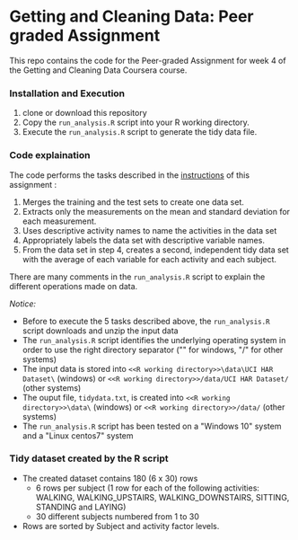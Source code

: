 # Getting and Cleaning Data: Peer graded Assignment

This repo contains the code for the Peer-graded Assignment for week 4 of  the Getting and Cleaning Data Coursera course.

### Installation and Execution
1.  clone or download this repository
2.  Copy the ```run_analysis.R``` script into your R working directory.
3.  Execute  the ```run_analysis.R``` script to generate the tidy data file.


### Code explaination

The code performs the tasks described in the [instructions](https://www.coursera.org/learn/data-cleaning/peer/FIZtT/getting-and-cleaning-data-course-project) of this assignment :
1.  Merges the training and the test sets to create one data set.
2.  Extracts only the measurements on the mean and standard deviation for each measurement.
3.  Uses descriptive activity names to name the activities in the data set
4.  Appropriately labels the data set with descriptive variable names.
5.  From the data set in step 4, creates a second, independent tidy data set with the average of each variable for each activity and each subject.

There are many comments in the  ```run_analysis.R``` script to explain the different operations made on data.

*Notice:* 
*  Before to execute the 5 tasks described above, the ```run_analysis.R``` script downloads and unzip the input data
*  The ```run_analysis.R``` script identifies the underlying operating system  in order to use the right directory separator ("\" for windows, "/" for other systems)
*  The input data is stored into ```<<R working directory>>\data\UCI HAR Dataset\``` (windows) or ```<<R working directory>>/data/UCI HAR Dataset/``` (other systems)
*  The ouput file, ```tidydata.txt```, is created into  ```<<R working directory>>\data\```  (windows) or ```<<R working directory>>/data/``` (other systems)
*  The ```run_analysis.R``` script has been tested on a "Windows 10" system and a  "Linux centos7" system 


### Tidy dataset created by the R script
*  The created dataset contains 180 (6 x 30) rows  
   *  6 rows per subject (1 row for each of the following activities: WALKING, WALKING_UPSTAIRS, WALKING_DOWNSTAIRS, SITTING, STANDING and LAYING)
   *  30 different subjects numbered from 1 to 30 
*  Rows are sorted by Subject and activity factor levels.